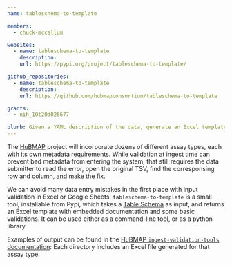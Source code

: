 ```yaml
---
name: tableschema-to-template

members:
  - chuck-mccallum

websites:
  - name: tableschema-to-template
    description:
    url: https://pypi.org/project/tableschema-to-template/

github_repositories:
  - name: tableschema-to-template
    description:
    url: https://github.com/hubmapconsortium/tableschema-to-template

grants:
  - nih_1Ot2Od026677

blurb: Given a YAML description of the data, generate an Excel template with input validation
---
```


The [HuBMAP](/research/projects/hubmap/) project will incorporate dozens of different assay types,
each with its own metadata requirements.
While validation at ingest time can prevent bad metadata from entering the system,
that still requires the data submitter to read the error,
open the original TSV, find the corresponsing row and column, and make the fix.

We can avoid many data entry mistakes in the first place with input validation in Excel or Google Sheets.
`tableschema-to-template` is a small tool, installable from Pypi,
which takes a [Table Schema](https://specs.frictionlessdata.io/table-schema/) as input,
and returns an Excel template with embedded documentation and some basic validations.
It can be used either as a command-line tool, or as a python library.

Examples of output can be found in the [HuBMAP `ingest-validation-tools` documentation](https://github.com/hubmapconsortium/ingest-validation-tools/tree/master/docs):
Each directory includes an Excel file generated for that assay type.


